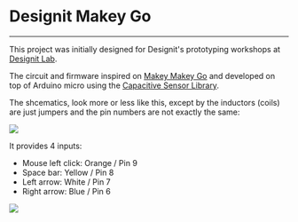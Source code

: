 # Designit Makey Go
--------------------

This project was initially designed for Designit's prototyping workshops at [Designit Lab](http://designitstockholmlab.tumblr.com/).

The circuit and firmware inspired on [Makey Makey Go](http://designitstockholmlab.tumblr.com/) and developed on top of Arduino micro using the [Capacitive Sensor Library](http://playground.arduino.cc/Main/CapacitiveSensor?from=Main.CapSense).

The shcematics, look more or less like this, except by the inductors (coils) are just jumpers and the pin numbers are not exactly the same:

![](https://lh3.googleusercontent.com/dP5x42cgXwyNbf9udIYdGWk3MBzgorgym0kHkm-2k5Lm=w970-h916-no)

It provides 4 inputs:

- Mouse left click: Orange / Pin 9
- Space bar: Yellow / Pin 8
- Left arrow: White / Pin 7
- Right arrow: Blue / Pin 6

![](https://lh3.googleusercontent.com/FrhvkHbqbk6nXZOFer7obpW1yjPQ2fzRfOz-tCtHDuZU=w2492-h1402-no)
